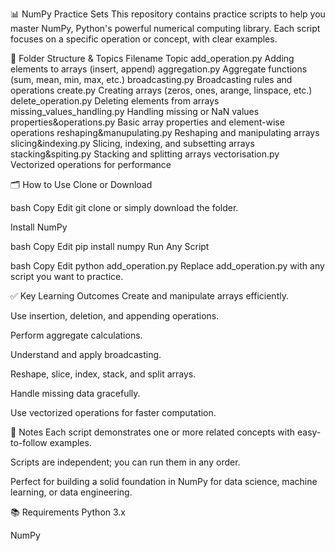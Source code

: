 📊 NumPy Practice Sets
This repository contains practice scripts to help you master NumPy, Python's powerful numerical computing library. Each script focuses on a specific operation or concept, with clear examples.

📁 Folder Structure & Topics
Filename	Topic
add_operation.py	Adding elements to arrays (insert, append)
aggregation.py	Aggregate functions (sum, mean, min, max, etc.)
broadcasting.py	Broadcasting rules and operations
create.py	Creating arrays (zeros, ones, arange, linspace, etc.)
delete_operation.py	Deleting elements from arrays
missing_values_handling.py	Handling missing or NaN values
properties&operations.py	Basic array properties and element-wise operations
reshaping&manupulating.py	Reshaping and manipulating arrays
slicing&indexing.py	Slicing, indexing, and subsetting arrays
stacking&spiting.py	Stacking and splitting arrays
vectorisation.py	Vectorized operations for performance

🗂️ How to Use
Clone or Download

bash
Copy
Edit
git clone <repo-url>
or simply download the folder.

Install NumPy

bash
Copy
Edit
pip install numpy
Run Any Script

bash
Copy
Edit
python add_operation.py
Replace add_operation.py with any script you want to practice.

✅ Key Learning Outcomes
Create and manipulate arrays efficiently.

Use insertion, deletion, and appending operations.

Perform aggregate calculations.

Understand and apply broadcasting.

Reshape, slice, index, stack, and split arrays.

Handle missing data gracefully.

Use vectorized operations for faster computation.

📌 Notes
Each script demonstrates one or more related concepts with easy-to-follow examples.

Scripts are independent; you can run them in any order.

Perfect for building a solid foundation in NumPy for data science, machine learning, or data engineering.

📚 Requirements
Python 3.x

NumPy
